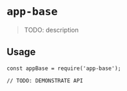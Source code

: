 # `app-base`

> TODO: description

## Usage

```
const appBase = require('app-base');

// TODO: DEMONSTRATE API
```
